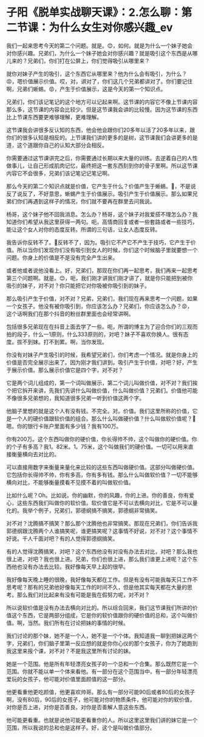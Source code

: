 # 子阳《脱单实战聊天课》：2.怎么聊：第二节课：为什么女生对你感兴趣_ev

我们一起来思考今天的第二个问题。就是。😊，如何。就是为什么一个妹子她会对你感兴趣。兄弟们，为什么一个妹子她会对你感兴趣？就是吸引这个东西是从哪儿来的？兄弟们，你们打在公屏上，你们觉得吸引从哪里来？

就你对妹子产生的吸引，这个东西它从哪里来？他为什么会有吸引，为什么？😡，嗯价值展示价值。哎，对，讲对了，你们这几个兄弟都讲对了。你们要记住啊，兄弟们蜥蜴。😡，产生于价值展示，这是今天的第一个知识点。

兄弟们，你们该记笔记的这个地方可以记起来啊。这节课的内容它不像上节课内容那么多，这节课的内容会比较少。但是这节课我会讲的比较慢。因为这节课的东西比上节课东西要更难够理解，更难理解。

这节课我会讲很多反认知的东西，他会他会跟你们20多年以活了20多年以来，跟你们的很多认知是相反的。上节课我们讲的更多的是树，这节课我们会讲更多的是道，这个道跟你自己的认知大部分会相反。

你需要通过这节课讲完之后，你需要通过长期以来大量的训练。去逆着自己的人性做事儿，让自己形成肌肉记忆，最终把这一套东西刻到你的骨子里啊。所以这节课内容它不会很多，兄弟们该记笔记记笔记啊。

那么今天的第二个知识点就是价值，它产生于什么？价值产生于蜥蜴。🤧，不是说反了说反了，不好意思，蜥蜴产生于价值展示。吸引产生于价值展示。那么如果兄弟们你们再遇到这样子的情况，你们就不要再在群里去问我说。

杨哥，这个妹子他不回我消息。怎么办？杨哥，这个妹子对我爱搭不理怎么办？我知道你们希望从我这里获得一两句。呃，高情商回复或者一些套路或者一些技巧，能让这个女人对你的态度反转。所谓的三句话，让女人态度反转。

我告诉你反转不了。🤧反转不了，因为。吸引它不产它不产生于技巧，它产生于价值。所以当你们发现你们没有吸引到女人的时候，你们这个时候脑子里就要想一个问题。你身上的价值是不是没有完全产生出来。

或者他或者说他没看上。好，兄弟们，那现在你们再一起思考，我们再来一起思考第三个问题啊。就是。😊，呃，我们刚才讲我们刚才讲了，就是你只能把到被你吸引的妹子，对不对？你只能把它对你吸被你吸引到的妹子。

那么吸引产生于价值，对不对？兄弟，兄弟们，我们现在再来思考一个问题，如果一个女孩子。他没有被你吸引到，你应该怎么办？兄弟们，你应该怎么办？😡，这个话啊我们在那个抖音的粉丝群里面也会经常讲啊。

包括很多兄弟现在在抖音上面去学了一些。呃，所谓的博主为了迎合你们的三观而拍的段子，什么一1原则，什么333原则的，对吧？妹子不喜欢你换人。很有态度。拔不到妹。打不到累。啊，当你发现。

你没有对妹子产生吸引的时候，我希望兄弟们，你们考虑一个情况。就是你身上的价值是否完全展示出来了。因为刚才我们讲到。吸引产生于价值，对吧？好，产生于展示价值。那么展示价值它是四个字，对不对？

它是两个词儿组成的，第一个词叫做展示，第二个词儿叫做价值，对不对？我们挨个把它拆开来讲，先我们先讲什么叫做价值，什么叫做价值？兄弟们。价值他可能不像很多兄弟想的，我知道很多兄弟一听到价值这两个字。

他脑子里想的就是这个人有没有钱。不完全。对。价值。我们这里所称的价值，它是一个人的硬价值跟软价值的组合。那么什么叫做硬价值？什么叫做软价值呢？🤧嗯。你的银行卡账户里面有多少钱？我有100万。

你有200万。这个东西叫做你的硬价值，你长得帅不帅，这个叫做你的硬价值。你的个子有多高？我1。82米。1。75米，这个叫做我们的硬价值。一切可以用来直接衡量横向去对比的。

可以直接用数字来衡量来量化来比较的这些东西叫做硬价值。这部分叫做硬价值。它包括你长得帅不帅，你有多高，你有多有钱。那么什么叫做软价值？一切不能够横向对比，不能够衡量摸看不见摸不着的叫做软价值。

比如什么呢？Oh。比如说。你的幽默，你的风趣，你的上进。你的善良，你有爱心，这些东西我们叫做你的软价值。软价值它是不可以去横向对比，它是不可以量化的。我举个例子，兄弟们，郭德纲搞不搞笑，郭德纲非常搞笑。

对不对？沈腾搞不搞笑？那么那个沈腾他也非常搞笑。那现在兄弟们，你们告诉我郭德纲跟沈腾两个人谁搞笑呢，谁更搞笑呢？这事情不好说，对不对？这个事情不好说。千人千面对吧？有的人觉得郭德纲搞笑。

有的人觉得沈腾搞笑，对吧？这个东西他没有对没有办法去对比，对吧？那么我也很上进，对吧？我也很上进。兄弟，你们也很上进，那么我们谁更上进呢？这个东西他也没有办法去比较。我好像每天早上起的很早。

我好像每天晚上睡的很晚，我好像每天都在工作。但是有没有可能我每天只工作不思考呢？那有的兄弟他好像每天工作的时间不久，但是他其实每天都在大量的思考。那么我们对比起来有没有可能是我在假努力呢，对不对？

所以说软价值是没有办法去横向对比的。所以综合回来，我们这节课我们所讲的价值这个东西，它是两部分组成，它是你的软价值跟你的硬价值的总和，这个叫做价值。啊，当然。我们所有在讨论把妹的事情的时候。

我们讨论的那个妹，她不是一个人，她不是一个个体。我知道我一聊到把妹这两个字，兄弟们，你们脑子里第一反应想的就是你你心仪的那个女孩子，你为了她跑到我这里来报个课，对不对？不是我这里所有讨论的妹。

她是一个范围。他是所有年轻漂亮女孩子的一个总和一个合集。那么既然它是一个范围。你就不能以单一个体来看他。有一部分在这个范围当中，有一部分年轻漂亮爱玩的女孩子，他可能对价值里面颜值的这一部分。

他更看重他更吃颜值，他更喜欢帅哥。那么有一部分可能90后或者80后的女孩子啊，没有80后，90后的女孩子，他可能对你的物质条件，他可能对你的软价值，对你是否上进，对你是否善良，对你是否善解人意这些东西。

他可能更看重。也就是说他可能更看重你的人。所以这里这里我们讲的妹它是一个范围，所以我说的总和也是这样子。好，这个是叫做价值部分。

